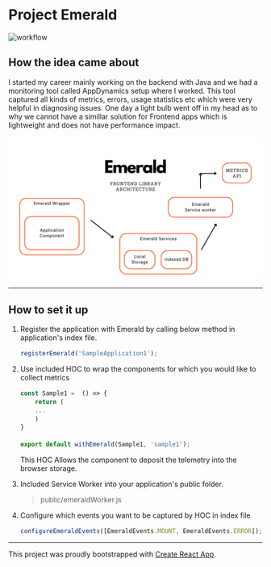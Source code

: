 # Project Emerald


![workflow](https://github.com/compscikaran/emerald-toolkit/actions/workflows/npm-publish.yml/badge.svg)


## How the idea came about

I started my career mainly working on the backend with Java and we had a monitoring tool called AppDynamics setup where I worked. This tool captured all kinds of metrics, errors, usage statistics etc which were very helpful in diagnosing issues. One day a light bulb went off in my head as to why we cannot have a simillar solution for Frontend apps which is lightweight and does not have performance impact.

![design](Emerald.png)

------------------------
## How to set it up

1. Register the application with Emerald by calling below method in application's index file.
    
    ```js
    registerEmerald('SampleApplication1');
    ```

2. Use included HOC to wrap the components for which you would like to collect metrics

    ```js
    const Sample1 =  () => {
        return (
        ...
        )
    }

    export default withEmerald(Sample1, 'sample1');
    ```
    This HOC Allows the component to deposit the telemetry into the browser storage.

3. Included Service Worker into your application's public folder.

    > public/emeraldWorker.js 

4. Configure which events you want to be captured by HOC in index file

    ```js
    configureEmeraldEvents([EmeraldEvents.MOUNT, EmeraldEvents.ERROR]);
    ```

----------------------------

This project was proudly bootstrapped with [Create React App](https://github.com/facebook/create-react-app).
